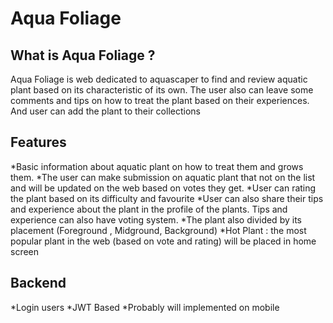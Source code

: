 # Aqua Foliage

## What is Aqua Foliage ?

Aqua Foliage is web dedicated to aquascaper to find and review aquatic plant based on its characteristic of its own. The user also can leave some comments and tips on how to treat the plant based on their experiences. And user can add the plant to their collections

## Features
*Basic information about aquatic plant on how to treat them and grows them.
*The user can make submission on aquatic plant that not on the list and will be updated on the web based on votes they get.
*User can rating the plant based on its difficulty and favourite
*User can also share their tips and experience about the plant in the profile of the plants. Tips and experience can also have voting system.
*The plant also divided by its placement (Foreground , Midground, Background)
*Hot Plant : the most popular plant in the web (based on vote and rating) will be placed in home screen

## Backend
*Login users 
*JWT Based
*Probably will implemented on mobile
